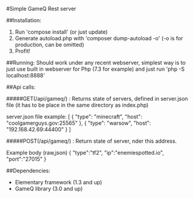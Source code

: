 
#Simple GameQ Rest server

##Installation:
1. Run 'compose install' (or just update)
2. Generate autoload.php with 'composer dump-autoload -o' (-o is for production, can be omitted)
3. Profit!

##Running:
Should work under any recent webserver, simplest way is to just use built in webserver for Php (7.3 for example) and just run 'php -S localhost:8888'

##Api calls:

#####GET(/api/gameq/) : 
Returns state of servers, defined in server.json file (it has to be place in the same directory as index.php)

server.json file example:
[
  {
    "type": "minecraft",
    "host": "coolgamerguys.gov:25565"
  },
  {
    "type": "warsow",
    "host": "192.168.42.69:44400"
  }
]

#####POST(/api/gameq/) : 
Return state of server, nder this address.

Example body (raw,json)
{
	"type":"tf2",
	"ip":"enemiespotted.io",
	"port":"27015"
}

##Dependencies:
- Elementary framework (1.3 and up)
- GameQ library (3.0 and up)
